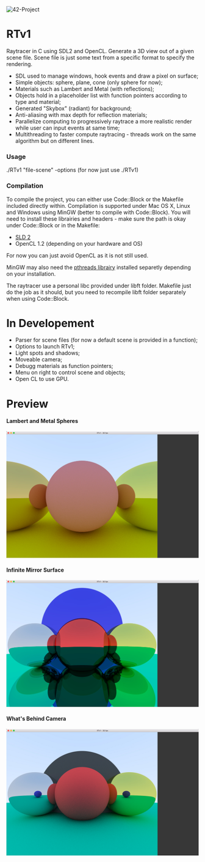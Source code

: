 ![42-Project](https://dl.dropboxusercontent.com/u/59532932/48-cole204220logo.png)
# RTv1
Raytracer in C using SDL2 and OpenCL. Generate a 3D view out of a given scene file. Scene file is just some text from a specific format to specify the rendering.

- SDL used to manage windows, hook events and draw a pixel on surface;
- Simple objects: sphere, plane, cone (only sphere for now); 
- Materials such as Lambert and Metal (with reflections);
- Objects hold in a placeholder list with function pointers according to type and material;
- Generated "Skybox" (radiant) for background; 
- Anti-aliasing with max depth for reflection materials;
- Parallelize computing to progressively raytrace a more realistic render while user can input events at same time;
- Multithreading to faster compute raytracing - threads work on the same algorithm but on different lines.

### Usage

./RTv1 "file-scene" -options (for now just use ./RTv1)

### Compilation

To compile the project, you can either use Code::Block or the Makefile included directly within. Compilation is supported under Mac OS X, Linux and Windows using MinGW (better to compile with Code::Block).
You will need to install these librairies and headers - make sure the path is okay under Code::Block or in the Makefile:

- [SLD 2](https://www.libsdl.org/download-2.0.php)
- OpenCL 1.2 (depending on your hardware and OS)

For now you can just avoid OpenCL as it is not still used.

MinGW may also need the [pthreads librairy](http://www.mingw.org/wiki/pthreads_library) installed separetly depending on your installation.

The raytracer use a personal libc provided under libft folder. Makefile just do the job as it should, but you need to recompile libft folder separately when using Code::Block.

# In Developement

- Parser for scene files (for now a default scene is provided in a function);
- Options to launch RTv1;
- Light spots and shadows;
- Moveable camera;
- Debugg materials as function pointers;
- Menu on right to control scene and objects;
- Open CL to use GPU.

# Preview
#### Lambert and Metal Spheres
![preview](rtv1-preview.jpg)

#### Infinite Mirror Surface
![preview2](rtv1-preview2.jpg)

#### What's Behind Camera
![preview3](rtv1-preview3.jpg)
